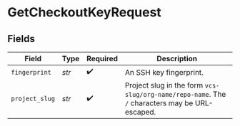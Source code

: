 # GetCheckoutKeyRequest


## Fields

| Field                                                                                          | Type                                                                                           | Required                                                                                       | Description                                                                                    |
| ---------------------------------------------------------------------------------------------- | ---------------------------------------------------------------------------------------------- | ---------------------------------------------------------------------------------------------- | ---------------------------------------------------------------------------------------------- |
| `fingerprint`                                                                                  | *str*                                                                                          | :heavy_check_mark:                                                                             | An SSH key fingerprint.                                                                        |
| `project_slug`                                                                                 | *str*                                                                                          | :heavy_check_mark:                                                                             | Project slug in the form `vcs-slug/org-name/repo-name`. The `/` characters may be URL-escaped. |